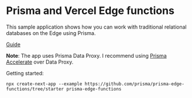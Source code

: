 # Prisma and Vercel Edge functions

This sample application shows how you can work with traditional relational databases on the Edge using Prisma.

[Guide](https://www.prisma.io/blog/database-access-on-the-edge-8F0t1s1BqOJE#demo-database-access-on-the-edge)

**Note**: The app uses Prisma Data Proxy. I recommend using [Prisma Accelerate](https://www.prisma.io/data-platform/accelerate) over Data Proxy.

Getting started:

```
npx create-next-app --example https://github.com/prisma/prisma-edge-functions/tree/starter prisma-edge-functions
```
